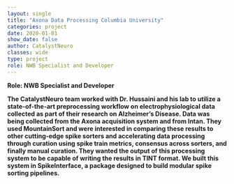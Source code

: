 ```yaml
---
layout: single
title: "Axona Data Processing Columbia University"
categories: project
date: 2020-01-01
show_date: false
author: CatalystNeuro
classes: wide
type: project
role: NWB Specialist and Developer
---
```

<strong>Role: NWB Specialist and Developer<strong>

The CatalystNeuro team worked with Dr. Hussaini and his lab to utilize a state-of-the-art preprocessing workflow on electrophysiological data collected as part of their research on Alzheimer’s Disease. Data was being collected from the Axona acquisition system and from Intan. They used MountainSort and were interested in comparing these results to other cutting-edge spike sorters and accelerating data processing through curation using spike train metrics, consensus across sorters, and finally manual curation. They wanted the output of this processing system to be capable of writing the results in TINT format. We built this system in SpikeInterface, a package designed to build modular spike sorting pipelines.